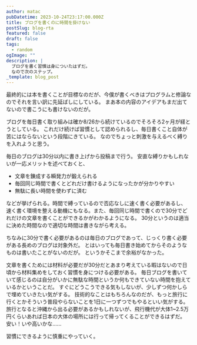 ```yaml
---
author: matac
pubDatetime: 2023-10-24T23:17:00.000Z
title: ブログを書くのに時間を掛けない
postSlug: blog-rta
featured: false
draft: false
tags:
  - random
ogImage: ""
description: |
  ブログを書く習慣は身についたはずだ。
  なので次のステップ。
_template: blog_post
---
```


最終的には本を書くことが目標なのだが、今僕が書くべきはプログラムと修論なのでそれを言い訳に先延ばしにしている。
まあ本の内容のアイデアもまだ出てないので書こうにも書けないのだが。

ブログを毎日書く取り組みは確か8/26から続けているのでそろそろ2ヶ月が経とうとしている。
これだけ続けば習慣として認められるし、毎日書くこと自体が苦にはならないという段階にきている。
なのでちょっと刺激を与えるべく縛りを入れようと思う。

毎日のブログは30分以内に書き上げから投稿まで行う。
安直な縛りかもしれないが一応メリットを述べておくと、

- 文章を錬成する瞬発力が鍛えられる
- 毎回同じ時間で書くとどれだけ書けるようになったかが分かりやすい
- 無駄に長い時間を使わずに済む

などが挙げられる。時間で縛っているので否応なしに速く書く必要があるし、
速く書く環境を整える動機にもなる。また、毎回同じ時間で書くので30分でどれだけの文章を書くことができるかがわかるようになる。
30分というのは適当に決めた時間なので適切な時間は書きながら考える。

ちなみに30分で書く必要があるのは毎日のブログであって、じっくり書く必要がある長めのブログは対象外だ。
とはいっても毎日書き始めてからそのようなものは書いたことがないのだが。
というかそこまで余裕がなかった。

文章を書くためには材料が必要だが30分だとあまり考えている暇はないので日頃から材料集めをしておく習慣を身につける必要がある。
毎日ブログを書いていて感じるのは自分がいかに無駄な時間というか何もできていない時間を抱えているかということだ。
すぐにどうこうできる気もしないが、少しずつ何かしらで埋めていきたい気がする。
技術的なことはもちろんなのだが、もっと旅行に行くとかそういう普段やらないことを1日に一つずつでもやるといい気がする。
旅行となると沖縄から出る必要があるかもしれないが、飛行機代が大体1~2.5万円くらいあれば日本の大体の場所には行って帰ってくることができるはずだ。
安い！いや高いかな......

習慣にできるように慎重にやっていく。
